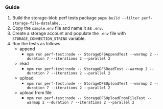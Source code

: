 ### Guide

1. Build the storage-blob perf tests package `pnpm build --filter perf-storage-file-datalake...`.
2. Copy the `sample.env` file and name it as `.env`.
3. Create a storage account and populate the `.env` file with `STORAGE_CONNECTION_STRING` variable.
4. Run the tests as follows
   - append
     - `npm run perf-test:node -- StorageDFSAppendTest --warmup 2 --duration 7 --iterations 2 --parallel 2`
   - read
     - `npm run perf-test:node -- StorageDFSReadTest --warmup 2 --duration 7 --iterations 2 --parallel 2`
   - upload
     - `npm run perf-test:node -- StorageDFSUploadTest --warmup 2 --duration 7 --iterations 2 --parallel 2`
   - upload from file
     - `npm run perf-test:node -- StorageDFSUploadFromFileTest --warmup 2 --duration 7 --iterations 2 --parallel 2`
